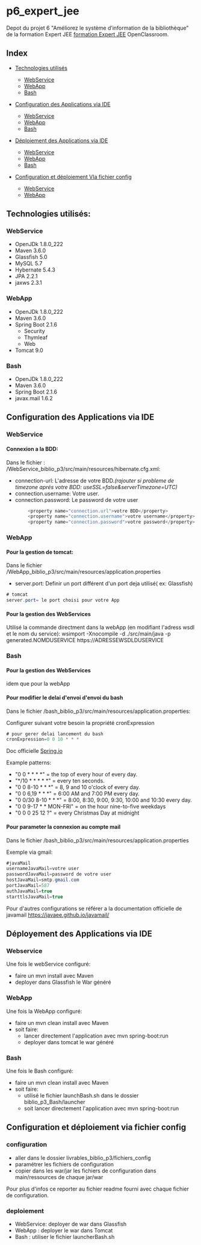 # p6_expert_jee

Depot du projet  6 "Améliorez le système d’information de la bibliothèque" de la formation Expert JEE [formation Expert JEE](https://openclassrooms.com/fr/paths/99-expert-java-ee) OpenClassroom.

## Index
* [Technologies utilisés](#technoUtil)
  * [WebService](#technoUtilWebService)
  * [WebApp](#technoUtilWebApp)
  * [Bash](#technoUtilBash)
  
* [Configuration des Applications via IDE](#configApp)
  * [WebService](#configAppWebService)
  * [WebApp](#configAppWebApp)
  * [Bash](#configAppBash)
  
* [Déploiement des Applications via IDE](#deployApp)
  * [WebService](#deployAppWebService)
  * [WebApp](#deployAppWebApp)
  * [Bash](#deployAppBash)

* [Configuration et déploiement VIa fichier config](#viaFichierConfig)
  * [WebService](#viaFichierConfigConfiguration)
  * [WebApp](#viaconfigFichierConfigDeploy)


## Technologies utilisés:<a name="technoUtil"></a>

### WebService <a name="technoUtilWebService"></a>
* OpenJDk 1.8.0_222
* Maven 3.6.0
* Glassfish 5.0
* MySQL 5.7
* Hybernate 5.4.3
* JPA 2.2.1
* jaxws 2.3.1

### WebApp<a name="technoUtilWebApp"></a>
* OpenJDk 1.8.0_222
* Maven 3.6.0
* Spring Boot 2.1.6
  * Security
  * Thymleaf
  * Web
* Tomcat 9.0

### Bash<a name="technoUtilBash"></a>
* OpenJDk 1.8.0_222
* Maven 3.6.0
* Spring Boot 2.1.6
* javax.mail 1.6.2

## Configuration des Applications via IDE<a name="configApp"></a>

### WebService<a name="configAppWebService"></a>

#### Connexion a la BDD:

Dans le fichier : /WebService_biblio_p3/src/main/resources/hibernate.cfg.xml:
* connection-url:
L'adresse de votre BDD.*(rajouter si probleme de timezone aprés votre BDD: useSSL=false&amp;serverTimezone=UTC)*  
* connection.username:
Votre user.
* connection.password:
Le password de votre user

```java
        <property name="connection.url">votre BDD</property>
        <property name="connection.username">votre username</property>
        <property name="connection.password">votre password</property>
```
### WebApp<a name="configAppWebApp"></a>

#### Pour la gestion de tomcat:

Dans le fichier /WebApp_biblio_p3/src/main/resources/application.properties
* server.port:
Definir un port différent d'un port deja utilisé( ex: Glassfish)
```java
# tomcat
server.port= le port choisi pour votre App
```
#### Pour la gestion des WebServices<a name="WebService"></a>

Utilisé la commande directment dans la webApp  (en modifiant l'adress wsdl et le nom du service):
wsimport -Xnocompile -d ./src/main/java -p generated.NOMDUSERVICE https://ADRESSEWSDLDUSERVICE

### Bash<a name="configAppBash"></a>

#### Pour la gestion des WebServices

idem que pour la webApp

#### Pour modifier le delai d'envoi d'envoi du bash

Dans le fichier /bash_biblio_p3/src/main/resources/application.properties:

Configurer suivant votre besoin la propriété cronExpression
```java
# pour gerer delai lancement du bash
cronExpression=0 0 10 * * *
```

Doc officielle [Spring.io](https://docs.spring.io/spring/docs/current/javadoc-api/org/springframework/scheduling/support/CronSequenceGenerator.html)

Example patterns:

* "0 0 * * * *" = the top of every hour of every day.
* "*/10 * * * * *" = every ten seconds.
* "0 0 8-10 * * *" = 8, 9 and 10 o'clock of every day.
* "0 0 6,19 * * *" = 6:00 AM and 7:00 PM every day.
* "0 0/30 8-10 * * *" = 8:00, 8:30, 9:00, 9:30, 10:00 and 10:30 every day.
* "0 0 9-17 * * MON-FRI" = on the hour nine-to-five weekdays
* "0 0 0 25 12 ?" = every Christmas Day at midnight


#### Pour parameter la connexion au compte mail

Dans le fichier /bash_biblio_p3/src/main/resources/application.properties

Exemple via gmail:

```java
#javaMail
usernameJavaMail=votre user
passwordJavaMail=password de votre user
hostJavaMail=smtp.gmail.com
portJavaMail=587
authJavaMail=true
starttlsJavaMail=true 
```
Pour d'autres configurations se référer a la documentation officielle de javamail https://javaee.github.io/javamail/

## Déployement des Applications via IDE<a name="deployApp"></a>

### Webservice<a name="deployAppWebService"></a>

Une fois le webService configuré:
* faire un mvn install avec Maven
* deployer dans Glassfish le War généré
### WebApp<a name="deployAppWebApp"></a>

Une fois la WebApp configuré:
* faire un mvn clean install avec Maven
* soit faire:
  * lancer directement l'application avec mvn spring-boot:run
  * deployer dans tomcat le war généré

### Bash<a name="deployAppBash"></a>

Une fois le Bash configuré:
* faire un mvn clean install avec Maven
* soit faire:
  * utilisé le fichier launchBash.sh dans le dossier biblio_p3_Bash/launcher
  * soit lancer directement l'application avec mvn spring-boot:run
  
 ## Configuration et déploiement via fichier config<a name="viaFichierConfig"></a>
 
 ### configuration<a name="viaFichierConfigConfiguration"></a>
 * aller dans le dossier livrables_biblio_p3/fichiers_config
 * paramétrer les fichiers de configuration
 * copier dans les war/jar les fichiers de configuration dans main/ressources de chaque jar/war
 
 Pour plus d'infos ce reporter au fichier readme fourni avec chaque fichier de configuration.
 
 ### deploiement<a name="viaconfigFichierConfigDeploy"></a>
 
  * WebService: deployer de war dans Glassfish
  * WebApp : deployer le war dans Tomcat
  * Bash : utiliser le fichier launcherBash.sh 
  
  
